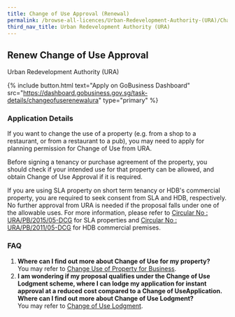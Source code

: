 ```yaml
---
title: Change of Use Approval (Renewal)
permalink: /browse-all-licences/Urban-Redevelopment-Authority-(URA)/Change-of-Use-Approval-(Renewal)
third_nav_title: Urban Redevelopment Authority (URA)
---
```


## Renew Change of Use Approval

Urban Redevelopment Authority (URA)

{% include button.html text="Apply on GoBusiness Dashboard" src="https://dashboard.gobusiness.gov.sg/task-details/changeofuserenewalura" type="primary" %}

<H3>Application Details</H3>

<p>If you want to change the use of a property (e.g. from a shop to a restaurant, or from a restaurant to a pub), you may need to apply for planning permission for Change of Use from URA.</p> 
<p>Before signing a tenancy or purchase agreement of the property, you should check if your intended use for that property can be allowed, and obtain Change of Use Approval if it is required.</p> 
<p>If you are using SLA property on short term tenancy or HDB's commercial property, you are required to seek consent from SLA and HDB, respectively. No further approval from URA is needed if the proposal falls under one of the allowable uses. For more information, please refer to <a href="https://www.ura.gov.sg/Corporate/Guidelines/Circulars/dc15-05" target="_blank" rel="noopener">Circular No : URA/PB/2015/05-DCG</a> for SLA properties and <a href="https://www.ura.gov.sg/Corporate/Guidelines/Circulars/dc11-05" target="_blank" rel="noopener">Circular No : URA/PB/2011/05-DCG</a> for HDB commercial premises.</p> 
<h3>FAQ</h3> 
<ol> 
<li><strong>Where can I find out more about Change of Use for my property?<br></strong>You may refer to <a href="https://www.ura.gov.sg/Corporate/Property/Business/Change-Use-of-Property-for-Business" target="_blank" rel="noopener">Change Use of Property for Business</a>.</li> 
<li><strong>I am wondering if my proposal qualifies under the Change of Use Lodgment scheme, where I can lodge my application for instant approval at a reduced cost compared to a Change of UseApplication. Where can I find out more about Change of Use Lodgment?</strong><br>You may refer to <a href="https://www.ura.gov.sg/Corporate/Property/Business/Change-Use-of-Property-for-Business" target="_blank" rel="noopener">Change of Use Lodgment</a>.</li> 
</ol>

